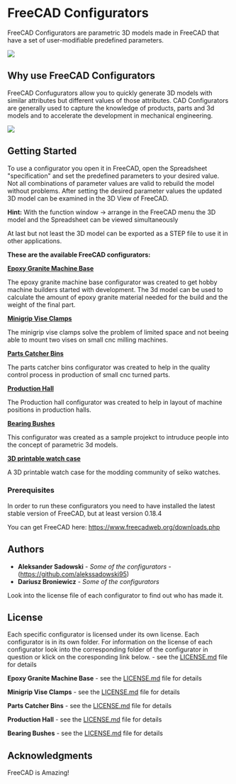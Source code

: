# FreeCAD Configurators

FreeCAD Configurators are parametric 3D models made in FreeCAD that have a set of user-modifiable predefined parameters.

![](images/Unbenannt1.gif)

## Why use FreeCAD Configurators
FreeCAD Confugurators allow you to quickly generate 3D models with similar attributes but different values of those attributes. CAD Configurators are generally used to capture the knowledge of products, parts and 3d models and to accelerate the development in mechanical engineering.

![](images/freecad-simple-example.png)

## Getting Started

To use a configurator you open it in FreeCAD, open the Spreadsheet "specification" and set the predefined parameters to your desired value. Not all combinations of parameter values are valid to rebuild the model without problems. After setting the desired parameter values the updated 3D model can be examined in the 3D View of FreeCAD. 

**Hint:** With the function window -> arrange in the FreeCAD menu the 3D model and the Spreadsheet can be viewed simultaneously

At last but not least the 3D model can be exported as a STEP file to use it in other applications.

**These are the available FreeCAD configurators:**

[**Epoxy Granite Machine Base**](epoxy-granite-base/)

The epoxy granite machine base configurator was created to get hobby machine builders started with development. The 3d model can be used to calculate the amount of epoxy granite material needed for the build and the weight of the final part.

[**Minigrip Vise Clamps**](minigrip-vise-clamps/)

The minigrip vise clamps solve the problem of limited space and not beeing able to mount two vises on small cnc milling machines.

[**Parts Catcher Bins**](parts-catcher-bins/)

The parts catcher bins configurator was created to help in the quality control process in production of small cnc turned parts.

[**Production Hall**](production-hall/)

The Production hall configurator was created to help in layout of machine positions in production halls.

[**Bearing Bushes**](bearing-bushes/)

This configurator was created as a sample projekct to intruduce people into the concept of parametric 3d models.

[**3D printable watch case**](watch-case/)

A 3D printable watch case for the modding community of seiko watches.

### Prerequisites

In order to run these configurators you need to have installed the latest stable version of FreeCAD, but at least version 0.18.4

You can get FreeCAD here:
https://www.freecadweb.org/downloads.php

## Authors

* **Aleksander Sadowski** - *Some of the configurators* - (https://github.com/alekssadowski95)
* **Dariusz Broniewicz** - *Some of the configurators*

Look into the license file of each configurator to find out who has made it.

## License

Each specific configurator is licensed under its own license. Each configurator is in its own folder. For information on the license of each configurator look into the corresponding folder of the configurator in question or klick on the coresponding link below. - see the [LICENSE.md](LICENSE.md) file for details


**Epoxy Granite Machine Base** - see the [LICENSE.md](epoxy-granite-base/LICENSE.md) file for details

**Minigrip Vise Clamps** - see the [LICENSE.md](minigrip-vise-clamps/LICENSE.md) file for details

**Parts Catcher Bins** - see the [LICENSE.md](parts-catcher-bins/LICENSE.md) file for details

**Production Hall** - see the [LICENSE.md](production-hall/LICENSE.md) file for details

**Bearing Bushes** - see the [LICENSE.md](bearing-bushes/LICENSE.md) file for details

## Acknowledgments

FreeCAD is Amazing!
